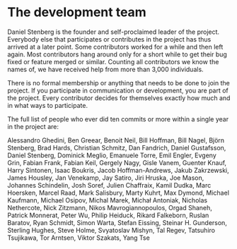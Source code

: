 # The development team

Daniel Stenberg is the founder and self-proclaimed leader of the
project. Everybody else that participates or contributes in the project has
thus arrived at a later point. Some contributors worked for a while and then
left again. Most contributors hang around only for a short while to get their
bug fixed or feature merged or similar. Counting all contributors we know the
names of, we have received help from more than 3,000 individuals.

There is no formal membership or anything that needs to be done to join the
project. If you participate in communication or development, you are part of
the project. Every contributor decides for themselves exactly how much and in
what ways to participate.

The full list of people who ever did ten commits or more within a single year
in the project are:

Alessandro Ghedini,
Ben Greear,
Benoit Neil,
Bill Hoffman,
Bill Nagel,
Björn Stenberg,
Brad Hards,
Christian Schmitz,
Dan Fandrich,
Daniel Gustafsson,
Daniel Stenberg,
Dominick Meglio,
Emanuele Torre,
Emil Engler,
Evgeny Grin,
Fabian Frank,
Fabian Keil,
Gergely Nagy,
Gisle Vanem,
Guenter Knauf,
Harry Sintonen,
Isaac Boukris,
Jacob Hoffman-Andrews,
Jakub Zakrzewski,
James Housley,
Jan Venekamp,
Jay Satiro,
Jiri Hruska,
Joe Mason,
Johannes Schindelin,
Josh Soref,
Julien Chaffraix,
Kamil Dudka,
Marc Hoersken,
Marcel Raad,
Mark Salisbury,
Marty Kuhrt,
Max Dymond,
Michael Kaufmann,
Michael Osipov,
Michal Marek,
Michał Antoniak,
Nicholas Nethercote,
Nick Zitzmann,
Nikos Mavrogiannopoulos,
Orgad Shaneh,
Patrick Monnerat,
Peter Wu,
Philip Heiduck,
Rikard Falkeborn,
Ruslan Baratov,
Ryan Schmidt,
Simon Warta,
Stefan Eissing,
Steinar H. Gunderson,
Sterling Hughes,
Steve Holme,
Svyatoslav Mishyn,
Tal Regev,
Tatsuhiro Tsujikawa,
Tor Arntsen,
Viktor Szakats,
Yang Tse
